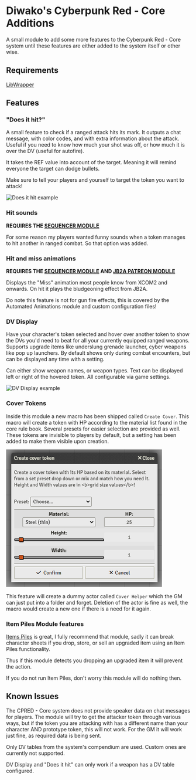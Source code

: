 # Diwako's Cyberpunk Red - Core Additions

A small module to add some more features to the Cyberpunk Red - Core system until these features are either added to the system itself or other wise.

## Requirements

[LibWrapper](https://foundryvtt.com/packages/lib-wrapper)

## Features

### "Does it hit?"

A small feature to check if a ranged attack hits its mark. It outputs a chat message, with color codes, and with extra information about the attack. Useful if you need to know how much your shot was off, or how much it is over the DV (useful for autofire).

It takes the REF value into account of the target. Meaning it will remind everyone the target can dodge bullets.

Make sure to tell your players and yourself to target the token you want to attack!

![Does it hit example](images/does-it-hit.png)

### Hit sounds

**REQUIRES THE [SEQUENCER MODULE](https://github.com/fantasycalendar/FoundryVTT-Sequencer)**

For some reason my players wanted funny sounds when a token manages to hit another in ranged combat. So that option was added.

### Hit and miss animations

**REQUIRES THE [SEQUENCER MODULE](https://github.com/fantasycalendar/FoundryVTT-Sequencer) AND [JB2A PATREON MODULE](https://www.patreon.com/JB2A/)**

Displays the "Miss" animation most people know from XCOM2 and onwards. On hit it plays the bludgeoning effect from JB2A.

Do note this feature is not for gun fire effects, this is covered by the Automated Animations module and custom configuration files!

### DV Display

Have your character's token selected and hover over another token to show the DVs you'd need to beat for all your currently equipped ranged weapons. Supports upgrade items like underslung grenade launcher, cyber weapons like pop up launchers. By default shows only during combat encounters, but can be displayed any time with a setting.

Can either show weapon names, or weapon types. Text can be displayed left or right of the hovered token. All configurable via game settings.

![DV Display example](images/dv-display.png)

### Cover Tokens

Inside this module a new macro has been shipped called `Create Cover`. This macro will create a token with HP according to the material list found in the core rule book. Several presets for easier selection are provided as well. These tokens are invisible to players by default, but a setting has been added to make them visible upon creation.

![Cover Token example](images/cover-tokens.png)

This feature will create a dummy actor called `Cover Helper` which the GM can just put into a folder and forget. Deletion of the actor is fine as well, the macro would create a new one if there is a need for it again.

### Item Piles Module features

[Items Piles](https://github.com/fantasycalendar/FoundryVTT-ItemPiles/) is great, I fully recommend that module, sadly it can break character sheets if you drop, store, or sell an upgraded item using an Item Piles functionality.

Thus if this module detects you dropping an upgraded item it will prevent the action.

If you do not run Item Piles, don't worry this module will do nothing then.

## Known Issues

The CPRED - Core system does not provide speaker data on chat messages for players. The module will try to get the attacker token through various ways, but if the token you are attacking with has a different name than your character AND prototype token, this will not work. For the GM it will work just fine, as required data is being sent.

Only DV tables from the system's compendium are used. Custom ones are currently not supported.

DV Display and "Does it hit" can only work if a weapon has a DV table configured.
